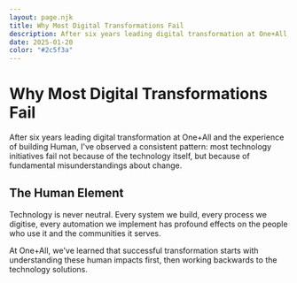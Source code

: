 ```yaml
---
layout: page.njk
title: Why Most Digital Transformations Fail
description: After six years leading digital transformation at One+All, I've observed a consistent pattern - most technology initiatives fail not because of the technology itself, but because of fundamental misunderstandings about change.
date: 2025-01-20
color: "#2c5f3a"
---
```


# Why Most Digital Transformations Fail

After six years leading digital transformation at One+All and the experience of building Human, I've observed a consistent pattern: most technology initiatives fail not because of the technology itself, but because of fundamental misunderstandings about change.

## The Human Element

Technology is never neutral. Every system we build, every process we digitise, every automation we implement has profound effects on the people who use it and the communities it serves.

At One+All, we've learned that successful transformation starts with understanding these human impacts first, then working backwards to the technology solutions.
